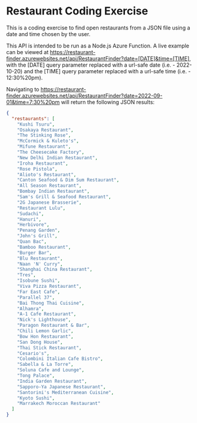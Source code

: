 # Restaurant Coding Exercise

This is a coding exercise to find open restaurants from a JSON file using a date and time chosen by the user.

This API is intended to be run as a Node.js Azure Function. A live example can be viewed at <https://restaurant-finder.azurewebsites.net/api/RestaurantFinder?date=[DATE]&time=[TIME]>, with the [DATE] query parameter replaced with a url-safe date (i.e. - 2022-10-20) and the [TIME] query parameter replaced with a url-safe time (i.e. - 12:30%20pm).

Navigating to <https://restaurant-finder.azurewebsites.net/api/RestaurantFinder?date=2022-09-01&time=7:30%20pm> will return the following JSON results:

```JSON
{
  "restaurants": [
    "Kushi Tsuru",
    "Osakaya Restaurant",
    "The Stinking Rose",
    "McCormick & Kuleto's",
    "Mifune Restaurant",
    "The Cheesecake Factory",
    "New Delhi Indian Restaurant",
    "Iroha Restaurant",
    "Rose Pistola",
    "Alioto's Restaurant",
    "Canton Seafood & Dim Sum Restaurant",
    "All Season Restaurant",
    "Bombay Indian Restaurant",
    "Sam's Grill & Seafood Restaurant",
    "2G Japanese Brasserie",
    "Restaurant Lulu",
    "Sudachi",
    "Hanuri",
    "Herbivore",
    "Penang Garden",
    "John's Grill",
    "Quan Bac",
    "Bamboo Restaurant",
    "Burger Bar",
    "Blu Restaurant",
    "Naan 'N' Curry",
    "Shanghai China Restaurant",
    "Tres",
    "Isobune Sushi",
    "Viva Pizza Restaurant",
    "Far East Cafe",
    "Parallel 37",
    "Bai Thong Thai Cuisine",
    "Alhamra",
    "A-1 Cafe Restaurant",
    "Nick's Lighthouse",
    "Paragon Restaurant & Bar",
    "Chili Lemon Garlic",
    "Bow Hon Restaurant",
    "San Dong House",
    "Thai Stick Restaurant",
    "Cesario's",
    "Colombini Italian Cafe Bistro",
    "Sabella & La Torre",
    "Soluna Cafe and Lounge",
    "Tong Palace",
    "India Garden Restaurant",
    "Sapporo-Ya Japanese Restaurant",
    "Santorini's Mediterranean Cuisine",
    "Kyoto Sushi",
    "Marrakech Moroccan Restaurant"
  ]
}
```